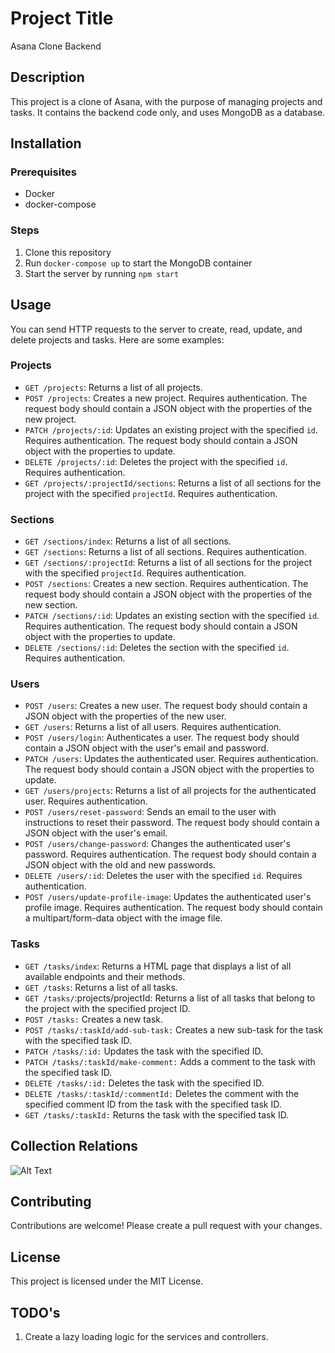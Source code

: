 # Project Title

Asana Clone Backend

## Description

This project is a clone of Asana, with the purpose of managing projects and tasks. It contains the backend code only, and uses MongoDB as a database.

## Installation

### Prerequisites

- Docker
- docker-compose

### Steps

1.  Clone this repository
2.  Run `docker-compose up` to start the MongoDB container
3.  Start the server by running `npm start`

## Usage

You can send HTTP requests to the server to create, read, update, and delete projects and tasks. Here are some examples:

### Projects

- `GET /projects`: Returns a list of all projects.
- `POST /projects`: Creates a new project. Requires authentication. The request body should contain a JSON object with the properties of the new project.
- `PATCH /projects/:id`: Updates an existing project with the specified `id`. Requires authentication. The request body should contain a JSON object with the properties to update.
- `DELETE /projects/:id`: Deletes the project with the specified `id`. Requires authentication.
- `GET /projects/:projectId/sections`: Returns a list of all sections for the project with the specified `projectId`. Requires authentication.

### Sections

- `GET /sections/index`: Returns a list of all sections.
- `GET /sections`: Returns a list of all sections. Requires authentication.
- `GET /sections/:projectId`: Returns a list of all sections for the project with the specified `projectId`. Requires authentication.
- `POST /sections`: Creates a new section. Requires authentication. The request body should contain a JSON object with the properties of the new section.
- `PATCH /sections/:id`: Updates an existing section with the specified `id`. Requires authentication. The request body should contain a JSON object with the properties to update.
- `DELETE /sections/:id`: Deletes the section with the specified `id`. Requires authentication.

### Users

- `POST /users`: Creates a new user. The request body should contain a JSON object with the properties of the new user.
- `GET /users`: Returns a list of all users. Requires authentication.
- `POST /users/login`: Authenticates a user. The request body should contain a JSON object with the user's email and password.
- `PATCH /users`: Updates the authenticated user. Requires authentication. The request body should contain a JSON object with the properties to update.
- `GET /users/projects`: Returns a list of all projects for the authenticated user. Requires authentication.
- `POST /users/reset-password`: Sends an email to the user with instructions to reset their password. The request body should contain a JSON object with the user's email.
- `POST /users/change-password`: Changes the authenticated user's password. Requires authentication. The request body should contain a JSON object with the old and new passwords.
- `DELETE /users/:id`: Deletes the user with the specified `id`. Requires authentication.
- `POST /users/update-profile-image`: Updates the authenticated user's profile image. Requires authentication. The request body should contain a multipart/form-data object with the image file.

### Tasks

- `GET /tasks/index`: Returns a HTML page that displays a list of all available endpoints and their methods.
- `GET /tasks`: Returns a list of all tasks.
- `GET /tasks/`:projects/projectId: Returns a list of all tasks that belong to the project with the specified project ID.
- `POST /tasks:` Creates a new task.
- `POST /tasks/:taskId/add-sub-task:` Creates a new sub-task for the task with the specified task ID.
- `PATCH /tasks/:id:` Updates the task with the specified ID.
- `PATCH /tasks/:taskId/make-comment:` Adds a comment to the task with the specified task ID.
- `DELETE /tasks/:id:` Deletes the task with the specified ID.
- `DELETE /tasks/:taskId/:commentId:` Deletes the comment with the specified comment ID from the task with the specified task ID.
- `GET /tasks/:taskId:` Returns the task with the specified task ID.

## Collection Relations
![Alt Text](/home/serhatoner/Coding/asana-clone/DB.png)

## Contributing

Contributions are welcome! Please create a pull request with your changes.

## License

This project is licensed under the MIT License.

## TODO's

1. Create a lazy loading logic for the services and controllers.